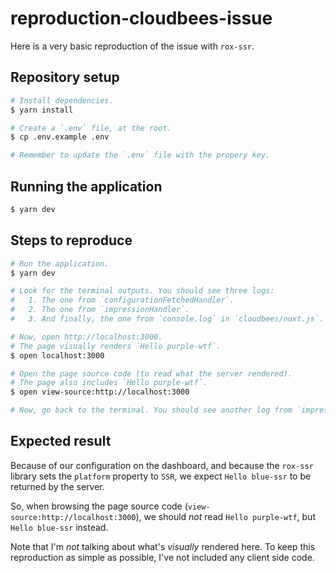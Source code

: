 # reproduction-cloudbees-issue

Here is a very basic reproduction of the issue with `rox-ssr`.

## Repository setup

```bash
# Install dependencies.
$ yarn install

# Create a `.env` file, at the root.
$ cp .env.example .env

# Remember to update the `.env` file with the propery key.
```

## Running the application

```bash
$ yarn dev
```

## Steps to reproduce

```bash
# Run the application.
$ yarn dev

# Look for the terminal outputs. You should see three logs:
#   1. The one from `configurationFetchedHandler`.
#   2. The one from `impressionHandler`.
#   3. And finally, the one from `console.log` in `cloudbees/nuxt.js`.

# Now, open http://localhost:3000.
# The page visually renders `Hello purple-wtf`.
$ open localhost:3000

# Open the page source code (to read what the server rendered).
# The page also includes `Hello purple-wtf`.
$ open view-source:http://localhost:3000

# Now, go back to the terminal. You should see another log from `impressionHandler`.
```

## Expected result

Because of our configuration on the dashboard, and because the `rox-ssr` library sets the `platform`
property to `SSR`, we expect `Hello blue-ssr` to be returned by the server.

So, when browsing the page source code (`view-source:http://localhost:3000`), we should _not_ read
`Hello purple-wtf`, but `Hello blue-ssr` instead.

Note that I'm _not_ talking about what's _visually_ rendered here. To keep this reproduction as
simple as possible, I've not included any client side code.
